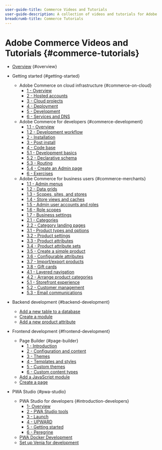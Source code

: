 ```yaml
---
user-guide-title: Commerce Videos and Tutorials
user-guide-description: A collection of videos and tutorials for Adobe Commerce and Magento Open Source.
breadcrumb-title: Commerce Tutorials
---
```

  
# Adobe Commerce Videos and Tutorials {#commerce-tutorials}

+ [Overview](overview.md) {#overview}

+ Getting started {#getting-started}
  + Adobe Commerce on cloud infrastructure {#commerce-on-cloud}
    + [1 - Overview](./cloud/intro-1.md)
    + [2 - Hosted accounts](./cloud/intro-2.md)
    + [3 - Cloud projects](./cloud/intro-3.md)
    + [4 - Deployment](./cloud/intro-4.md)
    + [5 - Development](./cloud/intro-5.md)
    + [6 - Services and DNS](./cloud/intro-6.md)
  + Adobe Commerce for developers {#commerce-development}
    + [1.1 - Overview](./developer/intro-backend-1-1.md)
    + [1.2 - Development workflow](./developer/intro-backend-1-2.md)
    + [2 - Installation](./developer/intro-backend-2.md)
    + [3 - Post install](./developer/intro-backend-3.md)
    + [4 - Code base](./developer/intro-backend-4.md)
    + [5.1 - Development basics](./developer/intro-backend-5-1.md)
    + [5.2 - Declarative schema](./developer/intro-backend-5-2.md)
    + [5.3 - Routing](./developer/intro-backend-5-3.md)
    + [5.4 - Create an Admin page](./developer/intro-backend-5-4.md)
    + [6 - Exercises](./developer/intro-backend-6.md)
  + Adobe Commerce for business users {#commerce-merchants}
    + [1.1 - Admin menus](./merchant/introduction/1-1-menus.md)
    + [1.2 - Data grids](./merchant/introduction/1-2-data-grids.md)
    + [1.3 - Scopes, sites, and stores](./merchant/introduction/1-3-apps-scopes-sites-stores.md)
    + [1.4 - Store views and caches](./merchant/introduction/1-4-store-views-cache.md)
    + [1.5 - Admin user accounts and roles](./merchant/introduction/1-5-users-roles.md)
    + [1.6 - Role scopes](./merchant/introduction/1-6-role-scopes.md)
    + [1.7 - Business settings](./merchant/introduction/1-7-business-settings.md)
    + [2.1 - Categories](./merchant/introduction/2-1-categories.md)
    + [2.2 - Category landing pages](./merchant/introduction/2-2-category-landing-page.md)
    + [3.1 - Product types and options](./merchant/introduction/3-1-product-types-options.md)
    + [3.2 - Product settings](./merchant/introduction/3-2-product-settings.md)
    + [3.3 - Product attributes](./merchant/introduction/3-3-product-attributes.md)
    + [3.4 - Product attribute sets](./merchant/introduction/3-4-product-attribute-sets.md)
    + [3.5 - Create a simple product](./merchant/introduction/3-5-create-simple-product.md)
    + [3.6 - Configurable attributes](./merchant/introduction/3-6-configurable-attributes.md)
    + [3.7 - Import/export products](./merchant/introduction/3-7-import-export-products.md)
    + [3.8 - Gift cards](./merchant/introduction/3-8-gift-cards.md)
    + [4.1 - Layered navigation](./merchant/introduction/4-1-layered-navigation.md)
    + [4.2 - Arrange product categories](./merchant/introduction/4-2-arrange-product-categories.md)
    + [5.1 - Storefront experience](./merchant/introduction/5-1-storefront-experience.md)
    + [5.2 - Customer management](./merchant/introduction/5-2-customer-management.md)
    + [5.3 - Email communications](./merchant/introduction/5-3-store-communications.md)

+ Backend development {#backend-development}
  + [Add a new table to a database](./developer/add-new-db-table.md)
  + [Create a module](developer/create-module.md)
  + [Add a new product attribute](./developer/add-product-attribute.md)

+ Frontend development {#frontend-development}
  + Page Builder {#page-builder}
    + [1 - Introduction](./developer/page-builder/1-intro-case-studies.md)
    + [2 - Configuration and content](./developer/page-builder/2-config-create-content.md)
    + [3 - Themes](./developer/page-builder/3-themes.md)
    + [4 - Templates and styles](./developer/page-builder/4-admin-templates-apply-styles.md)
    + [5 - Custom themes](./developer/page-builder/5-customize-theme.md)
    + [6 - Custom content types](developer/page-builder/6-custom-content-types.md)
  + [Add a JavaScript module](developer/add-javascript-module.md)
  + [Create a page](developer/create-new-page.md)

+ PWA Studio {#pwa-studio}
  + PWA Studio for developers {#introduction-developers}
    + [1- Overview](./pwa/introduction/1-overview.md)
    + [2 - PWA Studio tools](./pwa/introduction/2-pwa-studio-tools.md)
    + [3 - Launch](pwa/introduction/3-launch.md)
    + [4 - UPWARD](./pwa/introduction/4-upward.md)
    + [5 - Getting started](./pwa/introduction/5-getting-started.md)
    + [6 - Peregrine](./pwa/introduction/6-peregrine.md)
  + [PWA Docker Development](./pwa/pwa-docker-development.md)
  + [Set up Venia for development](pwa/set-up-venia-for-dev.md)


